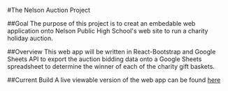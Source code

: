 #The Nelson Auction Project

##Goal
  The purpose of this project is to creat an embedable web application onto Nelson Public High School's web site to run a charity holiday auction.
  
##Overview
  This web app will be written in React-Bootstrap and Google Sheets API to export the auction bidding data onto a Google Sheets spreadsheet to determine the winner of each of the charity gift baskets.
  
##Current Build
  A live viewable version of the web app can be found [here](https://www.mattgrinton.com)

